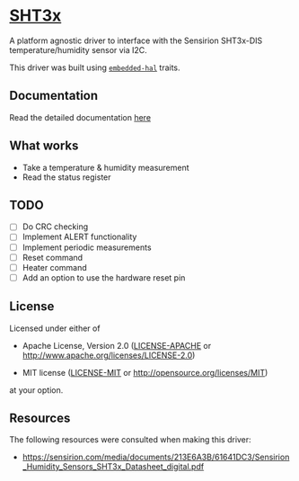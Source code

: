 # [SHT3x](https://crates.io/crates/sht3x)

A platform agnostic driver to interface with the Sensirion SHT3x-DIS temperature/humidity sensor via I2C.

This driver was built using [`embedded-hal`] traits.

[`embedded-hal`]: https://docs.rs/embedded-hal/

## Documentation
 Read the detailed documentation [here](https://docs.rs/sht3x/)

## What works

- Take a temperature & humidity measurement
- Read the status register

## TODO

- [ ] Do CRC checking
- [ ] Implement ALERT functionality
- [ ] Implement periodic measurements
- [ ] Reset command
- [ ] Heater command
- [ ] Add an option to use the hardware reset pin

## License

Licensed under either of

- Apache License, Version 2.0 ([LICENSE-APACHE](LICENSE-APACHE) or
  http://www.apache.org/licenses/LICENSE-2.0)

- MIT license ([LICENSE-MIT](LICENSE-MIT) or http://opensource.org/licenses/MIT)

at your option.

## Resources

The following resources were consulted when making this driver:
- https://sensirion.com/media/documents/213E6A3B/61641DC3/Sensirion_Humidity_Sensors_SHT3x_Datasheet_digital.pdf
